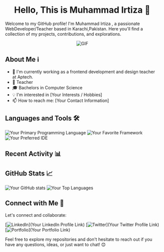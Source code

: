 <center><h1> Hello, This is Muhammad Irtiza 👋</h1> </center>

Welcome to my GitHub profile! I'm Muhammad Irtiza , a passionate WebDeveloper/Teacher based in Karachi,Pakistan. Here you'll find a collection of my projects, contributions, and explorations.

<center>
  
  ![GIF](https://media.giphy.com/media/fRgwpuil2wHww7OXjT/giphy.gif)
</center>

## About Me ℹ️

- 🌱 I'm currently working as a frontend development and design teacher at Aptech.
- 💼 Teacher
- 🎓 Bachelors in Computer Science
- 💡 I'm interested in [Your Interests / Hobbies]
- 📫 How to reach me: [Your Contact Information]

## Languages and Tools 🛠️

![Your Primary Programming Language](https://img.shields.io/badge/-Language-%23[Color]?style=flat&logo=[Language]&logoColor=white)
![Your Favorite Framework](https://img.shields.io/badge/-Framework-%23[Color]?style=flat&logo=[Framework]&logoColor=white)
![Your Preferred IDE](https://img.shields.io/badge/-IDE-%23[Color]?style=flat&logo=[IDE]&logoColor=white)
<!-- Add more badges for other tools and languages -->

## Recent Activity 📊

<!-- Showcase your recent GitHub activity using GitHub Actions, widgets, or manual updates -->

## GitHub Stats 📈

![Your GitHub stats](https://github-readme-stats.vercel.app/api?username=MuhammadIrtiza17&show_icons=true&theme=radical)
![Your Top Languages](https://github-readme-stats.vercel.app/api/top-langs/?username=MuhammadIrtiza17&layout=compact&theme=radical)
<!-- Replace [YourUsername] with your GitHub username -->

## Connect with Me 🤝

Let's connect and collaborate:

[![LinkedIn](https://img.shields.io/badge/-LinkedIn-%230077B5?style=flat&logo=linkedin&logoColor=white)](Your LinkedIn Profile Link)
[![Twitter](https://img.shields.io/badge/-Twitter-%231DA1F2?style=flat&logo=twitter&logoColor=white)](Your Twitter Profile Link)
[![Portfolio](https://img.shields.io/badge/-Portfolio-%23000000?style=flat&logo=appveyor)](Your Portfolio Link)
<!-- Add more social media and contact links -->

Feel free to explore my repositories and don't hesitate to reach out if you have any questions, ideas, or just want to chat! 😊
